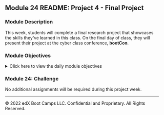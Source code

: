 ## Module 24 README: Project 4 - Final Project

### Module Description

This week, students will complete a final research project that showcases the skills they've learned in this class. On the final day of class, they will present their project at the cyber class conference, **bootCon**.


### Module Objectives

<details>
    <summary>Click here to view the daily module objectives</summary>

  <br>

- **Day 1**: Students will learn the value of communication in the cybersecurity industry. Additionally, they'll be re-introduced to the bootCon conference and the rules for their presentations. Students will begin to research and put together their presentations.
- **Day 2**: Students will receive guidance for a successful bootCon presentation. They'll use the remaining class time to finish putting together their presentations.
- **Day 3**: Students will present their projects to their classmates at bootCon.

</details>


### Module 24: Challenge

No additional assignments will be required during this project week.


---

© 2022 edX Boot Camps LLC. Confidential and Proprietary. All Rights Reserved.
